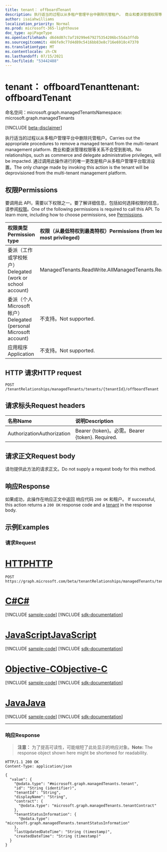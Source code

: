 ```yaml
---
title: tenant： offboardTenant
description: 执行适当的过程以从多租户管理平台中删除托管租户。 商业和委派管理权限等关系不会受到影响。 通过调用此操作进行的唯一更改是租户从多租户管理平台取消设置。
author: isaiahwilliams
localization_priority: Normal
ms.prod: microsoft-365-lighthouse
doc_type: apiPageType
ms.openlocfilehash: d6d4d07c7af19299e679275354206bc55da3ffdb
ms.sourcegitcommit: 486fe9c77d4d89c5416bb83e8c716e6918c47370
ms.translationtype: MT
ms.contentlocale: zh-CN
ms.lasthandoff: 07/15/2021
ms.locfileid: "53442488"
---
```

# <a name="tenant-offboardtenant"></a><span data-ttu-id="0a9c1-105">tenant： offboardTenant</span><span class="sxs-lookup"><span data-stu-id="0a9c1-105">tenant: offboardTenant</span></span>
<span data-ttu-id="0a9c1-106">命名空间：microsoft.graph.managedTenants</span><span class="sxs-lookup"><span data-stu-id="0a9c1-106">Namespace: microsoft.graph.managedTenants</span></span>

[!INCLUDE [beta-disclaimer](../../includes/beta-disclaimer.md)]

<span data-ttu-id="0a9c1-107">执行适当的过程以从多租户管理平台中删除托管租户。</span><span class="sxs-lookup"><span data-stu-id="0a9c1-107">Carries out the appropriate procedures to remove a managed tenant from the multi-tenant management platform.</span></span> <span data-ttu-id="0a9c1-108">商业和委派管理权限等关系不会受到影响。</span><span class="sxs-lookup"><span data-stu-id="0a9c1-108">No relationships, such as commerce and delegate administrative privileges, will be impacted.</span></span> <span data-ttu-id="0a9c1-109">通过调用此操作进行的唯一更改是租户从多租户管理平台取消设置。</span><span class="sxs-lookup"><span data-stu-id="0a9c1-109">The only change made by invoking this action is the tenant will be deprovisioned from the multi-tenant management platform.</span></span>

## <a name="permissions"></a><span data-ttu-id="0a9c1-110">权限</span><span class="sxs-lookup"><span data-stu-id="0a9c1-110">Permissions</span></span>
<span data-ttu-id="0a9c1-p103">要调用此 API，需要以下权限之一。要了解详细信息，包括如何选择权限的信息，请参阅[权限](/graph/permissions-reference)。</span><span class="sxs-lookup"><span data-stu-id="0a9c1-p103">One of the following permissions is required to call this API. To learn more, including how to choose permissions, see [Permissions](/graph/permissions-reference).</span></span>

|<span data-ttu-id="0a9c1-113">权限类型</span><span class="sxs-lookup"><span data-stu-id="0a9c1-113">Permission type</span></span>|<span data-ttu-id="0a9c1-114">权限（从最低特权到最高特权）</span><span class="sxs-lookup"><span data-stu-id="0a9c1-114">Permissions (from least to most privileged)</span></span>|
|:---|:---|
|<span data-ttu-id="0a9c1-115">委派（工作或学校帐户）</span><span class="sxs-lookup"><span data-stu-id="0a9c1-115">Delegated (work or school account)</span></span>|<span data-ttu-id="0a9c1-116">ManagedTenants.ReadWrite.All</span><span class="sxs-lookup"><span data-stu-id="0a9c1-116">ManagedTenants.ReadWrite.All</span></span>|
|<span data-ttu-id="0a9c1-117">委派（个人 Microsoft 帐户）</span><span class="sxs-lookup"><span data-stu-id="0a9c1-117">Delegated (personal Microsoft account)</span></span>|<span data-ttu-id="0a9c1-118">不支持。</span><span class="sxs-lookup"><span data-stu-id="0a9c1-118">Not supported.</span></span>|
|<span data-ttu-id="0a9c1-119">应用程序</span><span class="sxs-lookup"><span data-stu-id="0a9c1-119">Application</span></span>|<span data-ttu-id="0a9c1-120">不支持。</span><span class="sxs-lookup"><span data-stu-id="0a9c1-120">Not supported.</span></span>|

## <a name="http-request"></a><span data-ttu-id="0a9c1-121">HTTP 请求</span><span class="sxs-lookup"><span data-stu-id="0a9c1-121">HTTP request</span></span>

<!-- {
  "blockType": "ignored"
}
-->
``` http
POST /tenantRelationships/managedTenants/tenants/{tenantId}/offboardTenant
```

## <a name="request-headers"></a><span data-ttu-id="0a9c1-122">请求标头</span><span class="sxs-lookup"><span data-stu-id="0a9c1-122">Request headers</span></span>
|<span data-ttu-id="0a9c1-123">名称</span><span class="sxs-lookup"><span data-stu-id="0a9c1-123">Name</span></span>|<span data-ttu-id="0a9c1-124">说明</span><span class="sxs-lookup"><span data-stu-id="0a9c1-124">Description</span></span>|
|:---|:---|
|<span data-ttu-id="0a9c1-125">Authorization</span><span class="sxs-lookup"><span data-stu-id="0a9c1-125">Authorization</span></span>|<span data-ttu-id="0a9c1-p104">Bearer {token}。必需。</span><span class="sxs-lookup"><span data-stu-id="0a9c1-p104">Bearer {token}. Required.</span></span>|

## <a name="request-body"></a><span data-ttu-id="0a9c1-128">请求正文</span><span class="sxs-lookup"><span data-stu-id="0a9c1-128">Request body</span></span>
<span data-ttu-id="0a9c1-129">请勿提供此方法的请求正文。</span><span class="sxs-lookup"><span data-stu-id="0a9c1-129">Do not supply a request body for this method.</span></span>

## <a name="response"></a><span data-ttu-id="0a9c1-130">响应</span><span class="sxs-lookup"><span data-stu-id="0a9c1-130">Response</span></span>

<span data-ttu-id="0a9c1-131">如果成功，此操作在响应正文中返回 响应代码 `200 OK` 和租户。 [](../resources/managedtenants-tenant.md)</span><span class="sxs-lookup"><span data-stu-id="0a9c1-131">If successful, this action returns a `200 OK` response code and a [tenant](../resources/managedtenants-tenant.md) in the response body.</span></span>

## <a name="examples"></a><span data-ttu-id="0a9c1-132">示例</span><span class="sxs-lookup"><span data-stu-id="0a9c1-132">Examples</span></span>

### <a name="request"></a><span data-ttu-id="0a9c1-133">请求</span><span class="sxs-lookup"><span data-stu-id="0a9c1-133">Request</span></span>

# <a name="http"></a>[<span data-ttu-id="0a9c1-134">HTTP</span><span class="sxs-lookup"><span data-stu-id="0a9c1-134">HTTP</span></span>](#tab/http)
<!-- {
  "blockType": "request",
  "name": "tenant_offboardtenant"
}
-->
``` http
POST https://graph.microsoft.com/beta/tenantRelationships/managedTenants/tenants/{tenantId}/offboardTenant
```
# <a name="c"></a>[<span data-ttu-id="0a9c1-135">C#</span><span class="sxs-lookup"><span data-stu-id="0a9c1-135">C#</span></span>](#tab/csharp)
[!INCLUDE [sample-code](../includes/snippets/csharp/tenant-offboardtenant-csharp-snippets.md)]
[!INCLUDE [sdk-documentation](../includes/snippets/snippets-sdk-documentation-link.md)]

# <a name="javascript"></a>[<span data-ttu-id="0a9c1-136">JavaScript</span><span class="sxs-lookup"><span data-stu-id="0a9c1-136">JavaScript</span></span>](#tab/javascript)
[!INCLUDE [sample-code](../includes/snippets/javascript/tenant-offboardtenant-javascript-snippets.md)]
[!INCLUDE [sdk-documentation](../includes/snippets/snippets-sdk-documentation-link.md)]

# <a name="objective-c"></a>[<span data-ttu-id="0a9c1-137">Objective-C</span><span class="sxs-lookup"><span data-stu-id="0a9c1-137">Objective-C</span></span>](#tab/objc)
[!INCLUDE [sample-code](../includes/snippets/objc/tenant-offboardtenant-objc-snippets.md)]
[!INCLUDE [sdk-documentation](../includes/snippets/snippets-sdk-documentation-link.md)]

# <a name="java"></a>[<span data-ttu-id="0a9c1-138">Java</span><span class="sxs-lookup"><span data-stu-id="0a9c1-138">Java</span></span>](#tab/java)
[!INCLUDE [sample-code](../includes/snippets/java/tenant-offboardtenant-java-snippets.md)]
[!INCLUDE [sdk-documentation](../includes/snippets/snippets-sdk-documentation-link.md)]

---


### <a name="response"></a><span data-ttu-id="0a9c1-139">响应</span><span class="sxs-lookup"><span data-stu-id="0a9c1-139">Response</span></span>
><span data-ttu-id="0a9c1-140">**注意：** 为了提高可读性，可能缩短了此处显示的响应对象。</span><span class="sxs-lookup"><span data-stu-id="0a9c1-140">**Note:** The response object shown here might be shortened for readability.</span></span>
<!-- {
  "blockType": "response",
  "truncated": true,
  "@odata.type": "microsoft.graph.managedTenants.tenant"
}
-->
``` http
HTTP/1.1 200 OK
Content-Type: application/json

{
  "value": {
    "@odata.type": "#microsoft.graph.managedTenants.tenant",
    "id": "String (identifier)",
    "tenantId": "String",
    "displayName": "String",
    "contract": {
      "@odata.type": "microsoft.graph.managedTenants.tenantContract"
    },
    "tenantStatusInformation": {
      "@odata.type": "microsoft.graph.managedTenants.tenantStatusInformation"
    },
    "lastUpdatedDateTime": "String (timestamp)",
    "createdDateTime": "String (timestamp)"
  }
}
```
